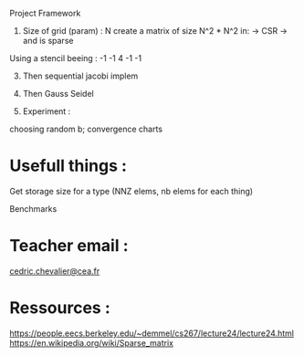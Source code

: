 Project Framework 

1) Size of grid (param) : N
create a matrix of size N^2 * N^2 in:
    -> CSR
    -> and is sparse

Using a stencil beeing : 
    -1
  -1 4 -1
    -1

3) Then sequential jacobi implem
2) Then Gauss Seidel

4) Experiment : 

choosing random b; 
convergence charts

# Usefull things : 
Get storage size for a type
(NNZ elems, nb elems for each thing)

Benchmarks

# Teacher email : 

cedric.chevalier@cea.fr

# Ressources : 
https://people.eecs.berkeley.edu/~demmel/cs267/lecture24/lecture24.html
https://en.wikipedia.org/wiki/Sparse_matrix
